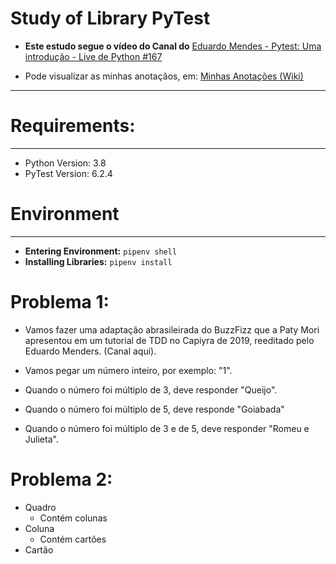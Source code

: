 # Study of Library PyTest

- **Este estudo segue o vídeo do Canal do** [Eduardo Mendes - Pytest: Uma introdução - Live de Python #167
](https://www.youtube.com/watch?v=MjQCvJmc31A)


- Pode visualizar as minhas anotaçãos, em: [Minhas Anotações (Wiki)](https://github.com/thiagoheron1/study_pytest/wiki/1---Estudos-do-PyTest)

---

# Requirements:

---

- Python Version: 3.8
- PyTest Version: 6.2.4

# Environment

--- 

- **Entering Environment:** `pipenv shell`
- **Installing Libraries:** `pipenv install`

# Problema 1: 

- Vamos fazer uma adaptação abrasileirada do BuzzFizz que a Paty Mori apresentou em um tutorial de TDD no Capiyra de 2019, reeditado pelo Eduardo Menders. (Canal aqui).

- Vamos pegar um número inteiro, por exemplo: "1".
- Quando o número foi múltiplo de 3, deve responder "Queijo".
- Quando o número foi múltiplo de 5, deve responde "Goiabada"
- Quando o número foi múltiplo de 3 e de 5, deve responder "Romeu e Julieta".

# Problema 2:

- Quadro
    - Contém colunas
- Coluna
    - Contém cartões
- Cartão

